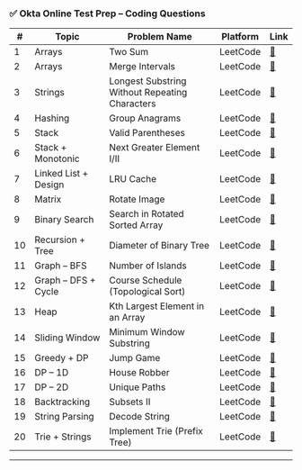 ### ✅ Okta Online Test Prep – Coding Questions

| #  | Topic                | Problem Name                                   | Platform | Link                                                                                |
| -- | -------------------- | ---------------------------------------------- | -------- | ----------------------------------------------------------------------------------- |
| 1  | Arrays               | Two Sum                                        | LeetCode | [🔗](https://leetcode.com/problems/two-sum/)                                        |
| 2  | Arrays               | Merge Intervals                                | LeetCode | [🔗](https://leetcode.com/problems/merge-intervals/)                                |
| 3  | Strings              | Longest Substring Without Repeating Characters | LeetCode | [🔗](https://leetcode.com/problems/longest-substring-without-repeating-characters/) |
| 4  | Hashing              | Group Anagrams                                 | LeetCode | [🔗](https://leetcode.com/problems/group-anagrams/)                                 |
| 5  | Stack                | Valid Parentheses                              | LeetCode | [🔗](https://leetcode.com/problems/valid-parentheses/)                              |
| 6  | Stack + Monotonic    | Next Greater Element I/II                      | LeetCode | [🔗](https://leetcode.com/problems/next-greater-element-i/)                         |
| 7  | Linked List + Design | LRU Cache                                      | LeetCode | [🔗](https://leetcode.com/problems/lru-cache/)                                      |
| 8  | Matrix               | Rotate Image                                   | LeetCode | [🔗](https://leetcode.com/problems/rotate-image/)                                   |
| 9  | Binary Search        | Search in Rotated Sorted Array                 | LeetCode | [🔗](https://leetcode.com/problems/search-in-rotated-sorted-array/)                 |
| 10 | Recursion + Tree     | Diameter of Binary Tree                        | LeetCode | [🔗](https://leetcode.com/problems/diameter-of-binary-tree/)                        |
| 11 | Graph – BFS          | Number of Islands                              | LeetCode | [🔗](https://leetcode.com/problems/number-of-islands/)                              |
| 12 | Graph – DFS + Cycle  | Course Schedule (Topological Sort)             | LeetCode | [🔗](https://leetcode.com/problems/course-schedule/)                                |
| 13 | Heap                 | Kth Largest Element in an Array                | LeetCode | [🔗](https://leetcode.com/problems/kth-largest-element-in-an-array/)                |
| 14 | Sliding Window       | Minimum Window Substring                       | LeetCode | [🔗](https://leetcode.com/problems/minimum-window-substring/)                       |
| 15 | Greedy + DP          | Jump Game                                      | LeetCode | [🔗](https://leetcode.com/problems/jump-game/)                                      |
| 16 | DP – 1D              | House Robber                                   | LeetCode | [🔗](https://leetcode.com/problems/house-robber/)                                   |
| 17 | DP – 2D              | Unique Paths                                   | LeetCode | [🔗](https://leetcode.com/problems/unique-paths/)                                   |
| 18 | Backtracking         | Subsets II                                     | LeetCode | [🔗](https://leetcode.com/problems/subsets-ii/)                                     |
| 19 | String Parsing       | Decode String                                  | LeetCode | [🔗](https://leetcode.com/problems/decode-string/)                                  |
| 20 | Trie + Strings       | Implement Trie (Prefix Tree)                   | LeetCode | [🔗](https://leetcode.com/problems/implement-trie-prefix-tree/)                     |

--- 
